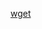 [wget](https://raw.githubusercontent.com/azohra/strapped/master/straps/wget/latest/README.md ":include")
